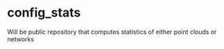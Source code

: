 # config_stats
Will be public repository that computes statistics of either point clouds or networks
